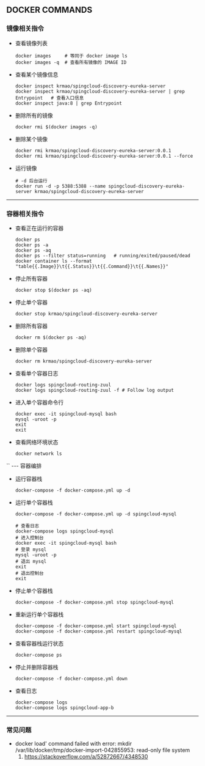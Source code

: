 ## DOCKER COMMANDS
### 镜像相关指令
* 查看镜像列表
    ```shell script
    docker images     # 等同于 docker image ls
    docker images -q  # 查看所有镜像的 IMAGE ID
    ```
* 查看某个镜像信息
    ```shell script
    docker inspect krmao/spingcloud-discovery-eureka-server
    docker inspect krmao/spingcloud-discovery-eureka-server | grep Entrypoint   # 查看入口信息
    docker inspect java:8 | grep Entrypoint
    ```
* 删除所有的镜像
    ```shell script
    docker rmi $(docker images -q)
    ```
* 删除某个镜像
    ```shell script
    docker rmi krmao/spingcloud-discovery-eureka-server:0.0.1
    docker rmi krmao/spingcloud-discovery-eureka-server:0.0.1 --force
    ```
* 运行镜像
    ```shell script
    # -d 后台运行
    docker run -d -p 5388:5388 --name spingcloud-discovery-eureka-server krmao/spingcloud-discovery-eureka-server
    ```
  
---
     
### 容器相关指令   
* 查看正在运行的容器
    ```shell script
    docker ps
    docker ps -a
    docker ps -aq
    docker ps --filter status=running   # running/exited/paused/dead
    docker container ls --format "table{{.Image}}\t{{.Status}}\t{{.Command}}\t{{.Names}}"
    ```
* 停止所有容器
    ```shell script
    docker stop $(docker ps -aq)
    ```
* 停止单个容器
    ```shell script
    docker stop krmao/spingcloud-discovery-eureka-server
    ```
* 删除所有容器
    ```shell script
    docker rm $(docker ps -aq)
    ```
* 删除单个容器
    ```shell script
    docker rm krmao/spingcloud-discovery-eureka-server
    ```
* 查看单个容器日志
    ```shell script
    docker logs spingcloud-routing-zuul
    docker logs spingcloud-routing-zuul -f # Follow log output
    ```
* 进入单个容器命令行
    ```shell script
    docker exec -it spingcloud-mysql bash
    mysql -uroot -p
    exit
    exit
    ```
* 查看网络环境状态
    ```shell script
    docker network ls
    ```
``
--- 容器编排
* 运行容器栈
    ```shell script
    docker-compose -f docker-compose.yml up -d
    ```
* 运行单个容器栈
    ```shell script
    docker-compose -f docker-compose.yml up -d spingcloud-mysql
  
    # 查看日志
    docker-compose logs spingcloud-mysql
    # 进入控制台
    docker exec -it spingcloud-mysql bash
    # 登录 mysql
    mysql -uroot -p
    # 退出 mysql
    exit
    # 退出控制台
    exit
    ```
* 停止单个容器栈
    ```shell script
    docker-compose -f docker-compose.yml stop spingcloud-mysql
    ```
* 重新运行单个容器栈
    ```shell script
    docker-compose -f docker-compose.yml start spingcloud-mysql
    docker-compose -f docker-compose.yml restart spingcloud-mysql
    ```
* 查看容器栈运行状态
    ```shell script
    docker-compose ps
    ```
* 停止并删除容器栈
    ```shell script
    docker-compose -f docker-compose.yml down
    ```
* 查看日志
    ```shell script
    docker-compose logs
    docker-compose logs spingcloud-app-b
    ```

---

### 常见问题
* docker load' command failed with error: mkdir /var/lib/docker/tmp/docker-import-042855953: read-only file system
    1. https://stackoverflow.com/a/52872667/4348530
